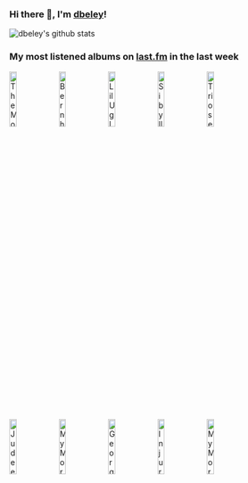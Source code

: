 ### Hi there 👋, I'm [dbeley](https://dbeley.ovh/en)!

![dbeley's github stats](https://github-readme-stats.vercel.app/api?username=dbeley)

### My most listened albums on [last.fm](https://www.last.fm/user/d_beley) in the last week

[<img src='https://lastfm.freetls.fastly.net/i/u/300x300/48b34c8aa69741f8b050f46cd7715804.png' width='16%' height='16%' alt='The Mothers of Invention - Were Only in It for the Money'>](https://www.last.fm/music/the%2bmothers%2bof%2binvention/we%2527re%2bonly%2bin%2bit%2bfor%2bthe%2bmoney)&nbsp;
[<img src='https://lastfm.freetls.fastly.net/i/u/300x300/1775c38d1353f721424e1adff5b7648a.jpg' width='16%' height='16%' alt='Bernhard Rainer Schüler - When You Come Home'>](https://www.last.fm/music/bernhard%2brainer%2bsch%25c3%25bcler/when%2byou%2bcome%2bhome)&nbsp;
[<img src='https://lastfm.freetls.fastly.net/i/u/300x300/96957aa972e58b527f931d60b62f1714.jpg' width='16%' height='16%' alt='Lil Ugly Mane - VOLCANIC BIRD ENEMY AND THE VOICED CONCERN'>](https://www.last.fm/music/lil%2bugly%2bmane/volcanic%2bbird%2benemy%2band%2bthe%2bvoiced%2bconcern)&nbsp;
[<img src='https://lastfm.freetls.fastly.net/i/u/300x300/047bbf93c6514df8aeecf5c88bdba15d.png' width='16%' height='16%' alt='Sibylle Baier - Colour Green'>](https://www.last.fm/music/sibylle%2bbaier/colour%2bgreen)&nbsp;
[<img src='https://lastfm.freetls.fastly.net/i/u/300x300/400dc3c0fe064e739424f2f1bf95561b.jpg' width='16%' height='16%' alt='Triosence - Turning Points'>](https://www.last.fm/music/triosence/turning%2bpoints)&nbsp;
<br>
[<img src='https://lastfm.freetls.fastly.net/i/u/300x300/81eb8c79160243fbc311c85c995f91ed.jpg' width='16%' height='16%' alt='Judee Sill - Judee Sill'>](https://www.last.fm/music/judee%2bsill/judee%2bsill)&nbsp;
[<img src='https://lastfm.freetls.fastly.net/i/u/300x300/1c2942ffc98a420282dd0597ece33fb6.png' width='16%' height='16%' alt='My Morning Jacket - It Still Moves'>](https://www.last.fm/music/my%2bmorning%2bjacket/it%2bstill%2bmoves)&nbsp;
[<img src='https://lastfm.freetls.fastly.net/i/u/300x300/9ff10d1ee2cd01c6786ae788447282f8.jpg' width='16%' height='16%' alt='Georges Brassens - Georges Brassens Interprète Ses Dernières Compositions N°2'>](https://www.last.fm/music/georges%2bbrassens/georges%2bbrassens%2binterpr%25c3%25a8te%2bses%2bderni%25c3%25a8res%2bcompositions%2bn%25c2%25b02)&nbsp;
[<img src='https://lastfm.freetls.fastly.net/i/u/300x300/0f605ea6f6dc065b79d53924d8971272.jpg' width='16%' height='16%' alt='Injury Reserve - By the Time I Get to Phoenix'>](https://www.last.fm/music/injury%2breserve/by%2bthe%2btime%2bi%2bget%2bto%2bphoenix)&nbsp;
[<img src='https://lastfm.freetls.fastly.net/i/u/300x300/46577e3f165d4cbbb70dd6fb5b344b4f.png' width='16%' height='16%' alt='My Morning Jacket - Z'>](https://www.last.fm/music/my%2bmorning%2bjacket/z)&nbsp;
<br>
